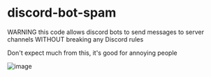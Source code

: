 # discord-bot-spam
WARNING this code allows discord bots to send messages to server channels WITHOUT breaking any Discord rules



Don't expect much from this, it's good for annoying people 



![image](https://github.com/user-attachments/assets/a103d047-ab38-46d0-9068-4e61b8816d71)
